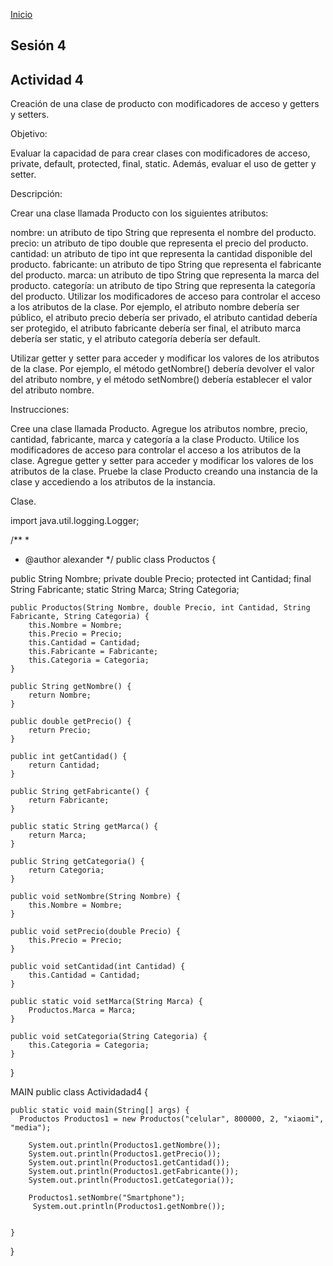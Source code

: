 <!-- No borrar o modificar -->
[Inicio](./index.md)

## Sesión 4


<!-- Su documentación aquí -->

## Actividad 4

Creación de una clase de producto con modificadores de acceso y getters y setters.

Objetivo:

Evaluar la capacidad de para crear clases con modificadores de acceso, private, default, protected, final, static. Además, evaluar el uso de getter y setter.

Descripción:

Crear una clase llamada Producto con los siguientes atributos:

nombre: un atributo de tipo String que representa el nombre del producto.
precio: un atributo de tipo double que representa el precio del producto.
cantidad: un atributo de tipo int que representa la cantidad disponible del producto.
fabricante: un atributo de tipo String que representa el fabricante del producto.
marca: un atributo de tipo String que representa la marca del producto.
categoría: un atributo de tipo String que representa la categoría del producto.
Utilizar los modificadores de acceso para controlar el acceso a los atributos de la clase. Por ejemplo, el atributo nombre debería ser público, el atributo precio debería ser privado, el atributo cantidad debería ser protegido, el atributo fabricante debería ser final, el atributo marca debería ser static, y el atributo categoría debería ser default.

Utilizar getter y setter para acceder y modificar los valores de los atributos de la clase. Por ejemplo, el método getNombre() debería devolver el valor del atributo nombre, y el método setNombre() debería establecer el valor del atributo nombre.

Instrucciones:

Cree una clase llamada Producto.
Agregue los atributos nombre, precio, cantidad, fabricante, marca y categoría a la clase Producto.
Utilice los modificadores de acceso para controlar el acceso a los atributos de la clase.
Agregue getter y setter para acceder y modificar los valores de los atributos de la clase.
Pruebe la clase Producto creando una instancia de la clase y accediendo a los atributos de la instancia.


Clase.

import java.util.logging.Logger;

/**
 *
 * @author alexander
 */
public class Productos {
    
  public String Nombre;
  private double Precio;
  protected int Cantidad;
  final String Fabricante;
  static String Marca;
  String Categoria;

    public Productos(String Nombre, double Precio, int Cantidad, String Fabricante, String Categoria) {
        this.Nombre = Nombre;
        this.Precio = Precio;
        this.Cantidad = Cantidad;
        this.Fabricante = Fabricante;
        this.Categoria = Categoria;
    }

    public String getNombre() {
        return Nombre;
    }

    public double getPrecio() {
        return Precio;
    }

    public int getCantidad() {
        return Cantidad;
    }

    public String getFabricante() {
        return Fabricante;
    }

    public static String getMarca() {
        return Marca;
    }

    public String getCategoria() {
        return Categoria;
    }

    public void setNombre(String Nombre) {
        this.Nombre = Nombre;
    }

    public void setPrecio(double Precio) {
        this.Precio = Precio;
    }

    public void setCantidad(int Cantidad) {
        this.Cantidad = Cantidad;
    }

    public static void setMarca(String Marca) {
        Productos.Marca = Marca;
    }

    public void setCategoria(String Categoria) {
        this.Categoria = Categoria;
    }
 
       
}




MAIN
public class Actividadad4 {

    public static void main(String[] args) {
      Productos Productos1 = new Productos("celular", 800000, 2, "xiaomi", "media");

        System.out.println(Productos1.getNombre());   
        System.out.println(Productos1.getPrecio());       
        System.out.println(Productos1.getCantidad());
        System.out.println(Productos1.getFabricante());
        System.out.println(Productos1.getCategoria());
        
        Productos1.setNombre("Smartphone");
         System.out.println(Productos1.getNombre());
 
        
    }
}
